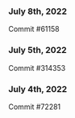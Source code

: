 ### July 8th, 2022

Commit #61158

### July 5th, 2022

Commit #314353


### July 4th, 2022

Commit #72281
